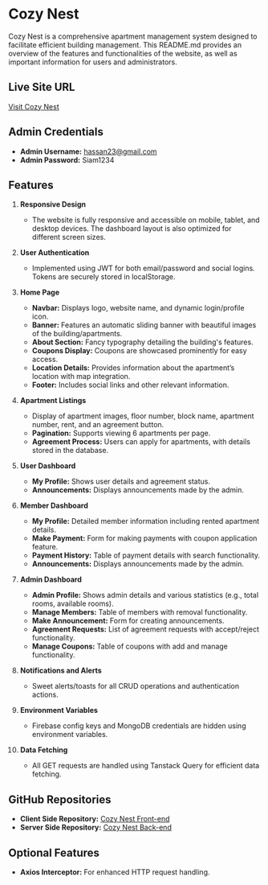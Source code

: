 # Cozy Nest

Cozy Nest is a comprehensive apartment management system designed to facilitate efficient building management. This README.md provides an overview of the features and functionalities of the website, as well as important information for users and administrators.

## Live Site URL

[Visit Cozy Nest](https://cozynest-cbb8e.web.app)

## Admin Credentials

- **Admin Username:** hassan23@gmail.com
- **Admin Password:** Siam1234

## Features

1. **Responsive Design**

   - The website is fully responsive and accessible on mobile, tablet, and desktop devices. The dashboard layout is also optimized for different screen sizes.

2. **User Authentication**

   - Implemented using JWT for both email/password and social logins. Tokens are securely stored in localStorage.

3. **Home Page**

   - **Navbar:** Displays logo, website name, and dynamic login/profile icon.
   - **Banner:** Features an automatic sliding banner with beautiful images of the building/apartments.
   - **About Section:** Fancy typography detailing the building's features.
   - **Coupons Display:** Coupons are showcased prominently for easy access.
   - **Location Details:** Provides information about the apartment’s location with map integration.
   - **Footer:** Includes social links and other relevant information.

4. **Apartment Listings**

   - Display of apartment images, floor number, block name, apartment number, rent, and an agreement button.
   - **Pagination:** Supports viewing 6 apartments per page.
   - **Agreement Process:** Users can apply for apartments, with details stored in the database.

5. **User Dashboard**

   - **My Profile:** Shows user details and agreement status.
   - **Announcements:** Displays announcements made by the admin.

6. **Member Dashboard**

   - **My Profile:** Detailed member information including rented apartment details.
   - **Make Payment:** Form for making payments with coupon application feature.
   - **Payment History:** Table of payment details with search functionality.
   - **Announcements:** Displays announcements made by the admin.

7. **Admin Dashboard**

   - **Admin Profile:** Shows admin details and various statistics (e.g., total rooms, available rooms).
   - **Manage Members:** Table of members with removal functionality.
   - **Make Announcement:** Form for creating announcements.
   - **Agreement Requests:** List of agreement requests with accept/reject functionality.
   - **Manage Coupons:** Table of coupons with add and manage functionality.

8. **Notifications and Alerts**

   - Sweet alerts/toasts for all CRUD operations and authentication actions.

9. **Environment Variables**

   - Firebase config keys and MongoDB credentials are hidden using environment variables.

10. **Data Fetching**
    - All GET requests are handled using Tanstack Query for efficient data fetching.

## GitHub Repositories

- **Client Side Repository:** [Cozy Nest Front-end](https://github.com/programming-hero-web-course1/b9a12-client-side-Fahmudul)
- **Server Side Repository:** [Cozy Nest Back-end](https://github.com/programming-hero-web-course1/b9a12-server-side-Fahmudul)

## Optional Features

- **Axios Interceptor:** For enhanced HTTP request handling.
